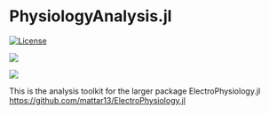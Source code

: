 # PhysiologyAnalysis.jl



[![License][license-img]](LICENSE)

[![][docs-stable-img]][docs-stable-url] 

[![][GHA-img]][GHA-url]

This is the analysis toolkit for the larger package ElectroPhysiology.jl
https://github.com/mattar13/ElectroPhysiology.jl


[license-img]: http://img.shields.io/badge/license-MIT-brightgreen.svg?style=flat-square
[docs-stable-img]: https://img.shields.io/badge/docs-stable-blue.svg
[docs-stable-url]: https://mattar13.github.io/ElectroPhysiology.jl/dev

[GHA-img]: https://github.com/mattar13/ElectroPhysiology.jl/workflows/CI/badge.svg
[GHA-url]: https://github.com/mattar13/ElectroPhysiology.jl/actions?query=workflows/CI